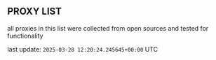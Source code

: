 ## PROXY LIST

all proxies in this list were collected from open sources and tested for functionality

last update: `2025-03-28 12:20:24.245645+00:00` UTC
